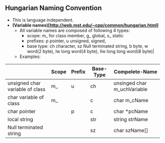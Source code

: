 ## Hungarian Naming Convention
- This is language independent.
- **(Variable names)[http://web.mst.edu/~cpp/common/hungarian.html]**
  - All variable names are composed of following 4 types: 
    - scope: m_ for class member, g_ global, s_ static
    - prefixes: p pointer, u unsigned, signed, 
    - base type: ch character, sz Null terminated string, b byte, w word(2 byte), lw long word(4 byte), llw long long word(8 byte)|
  - Examples:
  
||Scope|Prefix|Base-Type|Compelete-Name|
|---|---|---|---|---|
|unsigned char variable of class|m_|u|ch|unsinged char m_uchVariable|
|char variable of class|m_||c|char m_cName|
|char pointer||p|c|char *pcName|
|local string|||str|string strName|
|Null terminated string|||sz|char szName[]|
